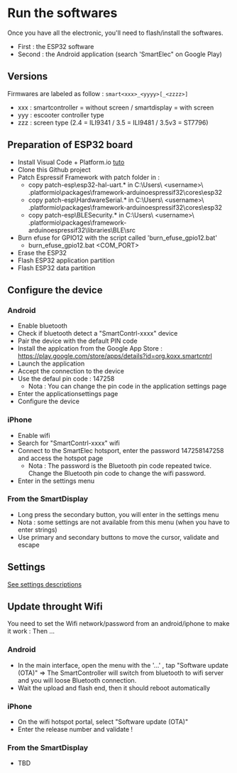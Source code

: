 # Run the softwares
Once you have all the electronic, you'll need to flash/install the softwares.

- First : the ESP32 software
- Second : the Android application (search 'SmartElec" on Google Play)

## Versions

Firmwares are labeled as follow : `smart<xxx>_<yyyy>[_<zzzz>]`
- xxx : smartcontroller = without screen / smartdisplay = with screen
- yyy : escooter controller type
- zzz : screen type (2.4 = ILI9341 / 3.5 = ILI9481 / 3.5v3 = ST7796)
  
## Preparation of ESP32 board
- Install Visual Code + Platform.io [tuto](https://platformio.org/install/ide?install=vscode)
- Clone this Github project
- Patch Espressif Framework with patch folder in :
  - copy patch-esp\esp32-hal-uart.* in C:\Users\ \<username>\ \.platformio\packages\framework-arduinoespressif32\cores\esp32
  - copy patch-esp\HardwareSerial.* in C:\Users\ \<username>\ \.platformio\packages\framework-arduinoespressif32\cores\esp32
  - copy patch-esp\BLESecurity.* in C:\Users\ \<username>\ \.platformio\packages\framework-arduinoespressif32\libraries\BLE\src
- Burn efuse for GPIO12 with the script called 'burn_efuse_gpio12.bat'
  - burn_efuse_gpio12.bat <COM_PORT>
- Erase the ESP32
- Flash ESP32 application partition
- Flash ESP32 data partition

## Configure the device
### Android
- Enable bluetooth
- Check if bluetooth detect a "SmartContrl-xxxx" device
- Pair the device with the default PIN code
- Install the applcation from the Google App Store : https://play.google.com/store/apps/details?id=org.koxx.smartcntrl
- Launch the application
- Accept the connection to the device
- Use the defaul pin code : 147258
  - Nota : You can change the pin code in the application settings page
- Enter the applicationsettings page
- Configure the device

### iPhone
- Enable wifi
- Search for "SmartContrl-xxxx" wifi
- Connect to the SmartElec hotsport, enter the password 147258147258 and access the hotspot page
  - Nota : The password is the Bluetooth pin code repeated twice. Change the Bluetooth pin code to change the wifi password.
- Enter in the settings menu

### From the SmartDisplay
- Long press the secondary button, you will enter in the settings menu
 - Nota : some settings are not available from this menu (when you have to enter strings)
- Use primary and secondary buttons to move the cursor, validate and escape

## Settings
[See settings descriptions](help_settings_en.md)

## Update throught Wifi
You need to set the Wifi network/password from an android/iphone to make it work :
Then ...

### Android
- In the main interface, open the menu with the '...' , tap "Software update (OTA)"
=> The SmartController will switch from bluetooth to wifi server and you will loose Bluetooth connection.
- Wait the upload and flash end, then it should reboot automatically

### iPhone
- On the wifi hotspot portal, select "Software update (OTA)"
- Enter the release number and validate !

### From the SmartDisplay
- TBD
